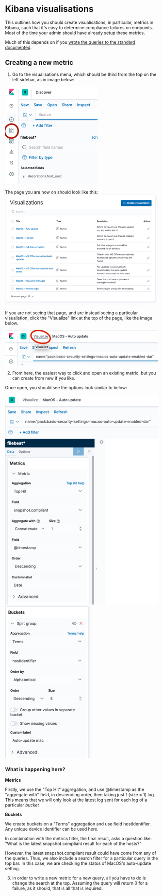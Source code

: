 # Kibana visualisations

This outlines how you should create visualisations, in particular, metrics in Kibana, such that it's easy to determine compliance failures on endpoints. Most of the time your admin should have already setup these metrics.

Much of this depends on if you [wrote the queries to the standard documented](writing-queries.md).

## Creating a new metric
1. Go to the visualisations menu, which should be third from the top on the left sidebar, as in image below:
   
![Visualisation icon](../images/VisualisationIcon.png)

The page you are now on should look like this:
![Visualisations List](../images/VisualisationsList.png)

If you are not seeing that page, and are instead seeing a particular visualistion, click the "Visualize" link at the top of the page, like the image below.

![Inside a visualation](../images/SingleVisMenu.png)

2. From here, the easiest way to click and open an existing metric, but you can create from new if you like.

Once open, you should see the options look similar to below:

![Metric metrics fields](../images/metricMetric.png)
![Metric buckets fields](../images/metricBucket.png)

### What is happening here?

**Metrics**

Firstly, we use the "Top Hit" aggregation, and use @timestamp as the "aggregate with" field, in descending order, then taking just 1 (size = 1) log. This means that we will only look at the latest log sent for each log of a particular *bucket*

**Buckets**

We create buckets on a "Terms" aggregation and use field hostIdentifier. Any unique device identifier can be used here.

In combination with the metrics filter, the final result, asks a question like:
"What is the latest snapshot.compliant result for each of the hosts?"

However, the latest snapshot.compliant result could have come from any of the queries. Thus, we also include a search filter for a particular query in the top bar. In this case, we are checking the status of MacOS's auto-update setting.

3. In order to write a new metric for a new query, all you have to do is change the search at the top. Assuming the query will return 0 for a failure, as it should, that is all that is required.
